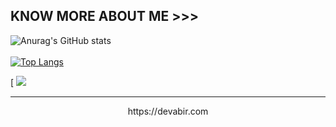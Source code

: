 

## KNOW MORE ABOUT ME >>>  


![Anurag's GitHub stats](https://github-readme-stats.vercel.app/api?username=ashrafiabir01&show_icons=true&theme=radical)
<br>
<br>
[![Top Langs](https://github-readme-stats.vercel.app/api/top-langs/?username=ashrafiabir01&langs_count=5)](https://github.com/ashrafiabir01/ashrafiabir01)
<br>

[
<img src ="https://metrics.lecoq.io/ashrafiabir01?template=classic&achievements=1&achievements.threshold=C&achievements.secrets=true&achievements.display=compact&achievements.limit=0&config.timezone=Asia%2FDhaka">

---

<p align="center">
https://devabir.com
</p>
